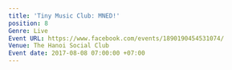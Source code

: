 ```yaml
---
title: 'Tiny Music Club: MNED!'
position: 8
Genre: Live
Event URL: https://www.facebook.com/events/1890190454531074/
Venue: The Hanoi Social Club
Event date: 2017-08-08 07:00:00 +07:00
---
```


